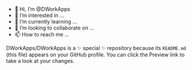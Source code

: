 - 👋 Hi, I’m @DWorkApps
- 👀 I’m interested in ...
- 🌱 I’m currently learning ...
- 💞️ I’m looking to collaborate on ...
- 📫 How to reach me ...

DWorkApps/DWorkApps is a ✨ special ✨ repository because its `README.md` (this file) appears on your GitHub profile.
You can click the Preview link to take a look at your changes.
